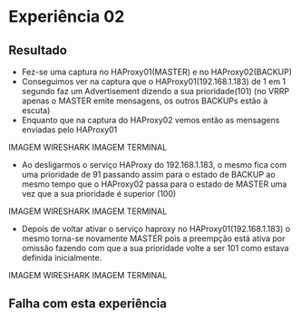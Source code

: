 # Experiência 02

## Resultado

- Fez-se uma captura no HAProxy01(MASTER) e no HAProxy02(BACKUP)
- Conseguimos ver na captura que o HAProxy01(192.168.1.183) de 1 em 1 segundo faz um Advertisement dizendo a sua prioridade(101) (no VRRP apenas o MASTER emite mensagens, os outros BACKUPs estão à escuta)
- Enquanto que na captura do HAProxy02 vemos então as mensagens enviadas pelo HAProxy01

IMAGEM WIRESHARK
IMAGEM TERMINAL

- Ao desligarmos o serviço HAProxy do 192.168.1.183, o mesmo fica com uma prioridade de 91 passando assim para o estado de BACKUP ao mesmo tempo que o HAProxy02 passa para o estado de MASTER uma vez que a sua prioridade é superior (100)

IMAGEM WIRESHARK
IMAGEM TERMINAL

- Depois de voltar ativar o serviço haproxy no HAProxy01(192.168.1.183) o mesmo torna-se novamente MASTER pois a preempção está ativa por omissão fazendo com que a sua prioridade volte a ser 101 como estava definida inicialmente.

IMAGEM WIRESHARK
IMAGEM TERMINAL

## Falha com esta experiência

